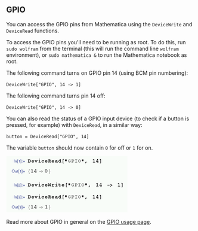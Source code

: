 ## GPIO

You can access the GPIO pins from Mathematica using the `DeviceWrite` and `DeviceRead` functions.

To access the GPIO pins you'll need to be running as root. To do this, run `sudo wolfram` from the terminal (this will run the command line `wolfram` environment), or `sudo mathematica &` to run the Mathematica notebook as root.

The following command turns on GPIO pin 14 (using BCM pin numbering):

```
DeviceWrite["GPIO", 14 -> 1]
```

The following command turns pin 14 off:

```
DeviceWrite["GPIO", 14 -> 0]
```

You can also read the status of a GPIO input device (to check if a button is pressed, for example) with `DeviceRead`, in a similar way:

```
button = DeviceRead["GPIO", 14]
```

The variable `button` should now contain `0` for off or `1` for on.

![](images/gpio.png)

Read more about GPIO in general on the [GPIO usage page](https://www.raspberrypi.org/documentation/usage/gpio-plus-and-raspi2/README.md).

